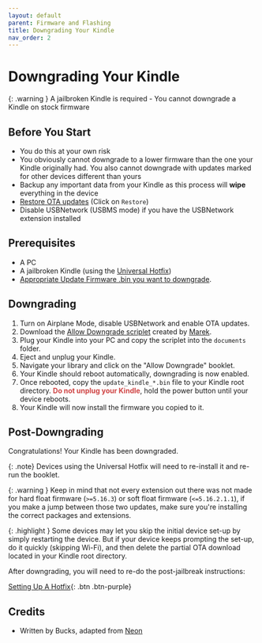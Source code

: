 ```yaml
---
layout: default
parent: Firmware and Flashing
title: Downgrading Your Kindle
nav_order: 2
---
```


# Downgrading Your Kindle

{: .warning }
A jailbroken Kindle is required - You cannot downgrade a Kindle on stock firmware


## Before You Start

- You do this at your own risk
- You obviously cannot downgrade to a lower firmware than the one your Kindle originally had. You also cannot downgrade with updates marked for other devices different than yours
- Backup any important data from your Kindle as this process will **wipe** everything in the device
- [Restore OTA updates](../../jailbreaking/post-jailbreak/disable-ota) (Click on `Restore`)
- Disable USBNetwork (USBMS mode) if you have the USBNetwork extension installed

## Prerequisites
- A PC
- A jailbroken Kindle (using the [Universal Hotfix](../../jailbreaking/post-jailbreak/setting-up-a-hotfix))
- [Appropriate Update Firmware .bin you want to downgrade](../downloading-updates).

## Downgrading
1. Turn on Airplane Mode, disable USBNetwork and enable OTA updates.
2. Download the [Allow Downgrade scriplet](./AllowDowngrade.sh) created by [Marek](https://www.mobileread.com/forums/member.php?u=340787).
3. Plug your Kindle into your PC and copy the scriplet into the `documents` folder.
4. Eject and unplug your Kindle.
5. Navigate your library and click on the "Allow Downgrade" booklet.
6. Your Kindle should reboot automatically, downgrading is now enabled.
7. Once rebooted, copy the `update_kindle_*.bin` file to your Kindle root directory. <span style="color: #cf4444">**Do not unplug your Kindle**</span>, hold the power button until your device reboots.
8. Your Kindle will now install the firmware you copied to it.

## Post-Downgrading

Congratulations! Your Kindle has been downgraded.

{: .note}
Devices using the Universal Hotfix will need to re-install it and re-run the booklet.

{: .warning }
Keep in mind that not every extension out there was not made for hard float firmware (`>=5.16.3`) or soft float firmware (`<=5.16.2.1.1`), if you make a jump between those two updates, make sure you're installing the correct packages and extensions.

{: .highlight }
Some devices may let you skip the initial device set-up by simply restarting the device. But if your device keeps prompting the set-up, do it quickly (skipping Wi-Fi), and then delete the partial OTA download located in your Kindle root directory.


After downgrading, you will need to re-do the post-jailbreak instructions:

[Setting Up A Hotfix](../../jailbreaking/post-jailbreak/setting-up-a-hotfix/){: .btn .btn-purple}


## Credits
- Written by Bucks, adapted from [Neon](https://kindlemodding.gitbook.io/kindlemodding/miscellaneous/downgrading-your-kindle-firmware)